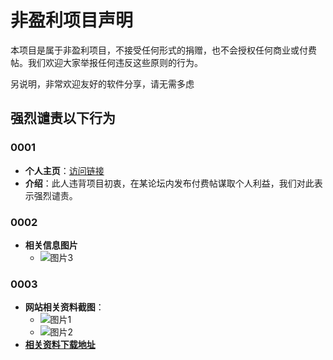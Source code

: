 # 非盈利项目声明

本项目是属于非盈利项目，不接受任何形式的捐赠，也不会授权任何商业或付费帖。我们欢迎大家举报任何违反这些原则的行为。

另说明，非常欢迎友好的软件分享，请无需多虑

## 强烈谴责以下行为

### 0001

- **个人主页**：[访问链接](https://readfree.net/bbs/home.php?mod=space&uid=464064&do=profile)
- **介绍**：此人违背项目初衷，在某论坛内发布付费帖谋取个人利益，我们对此表示强烈谴责。

### 0002

- **相关信息图片**
  - ![图片3](https://picshack.net/ib/2eguXTeUgw.png)

### 0003 
- **网站相关资料截图**：
  - ![图片1](https://picshack.net/ib/fUGzbeEwjA.png)
  - ![图片2](https://picshack.net/ib/O39zfunwiJ.png)
- **[相关资料下载地址](https://xmy521.lanzouw.com/iEbH41ff18ab)**
